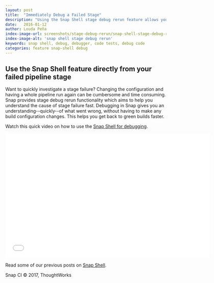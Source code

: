 ```yaml
---
layout: post
title:  "Immediately Debug a Failed Stage"
description: "Using the Snap Shell stage debug rerun feature allows you to debug directly in the browser without having to reconfigure and rerun an entire pipeline"
date:   2016-01-12
author: Louda Peña
index-image-url: screenshots/stage-debug-rerun/snap-shell-stage-debug-rerun.jpg
index-image-alt: 'snap shell stage debug rerun'
keywords: snap shell, debug, debugger, code tests, debug code
categories: feature snap-shell debug
---
```



## Use the Snap Shell feature directly from your failed pipeline stage

Want to quickly investigate a stage failure? Changing the configuration and having a whole pipeline run again can be cumbersome and time consuming. Snap provides stage debug rerun functionality which aims to help you understand the cause of stage failure fast. Debugging in Snap gives you an understanding--quickly--of what went wrong, without having to make any build configuration changes. This helps you get back to green builds faster.

Watch this quick video on how to use the <a href="https://docs.snap-ci.com/getting-started/debugger/">Snap Shell for debugging</a>.

<div align="center"><iframe src="//fast.wistia.net/embed/iframe/afbqgxty3f" allowtransparency="true" frameborder="0" scrolling="no" class="wistia_embed" name="wistia_embed" allowfullscreen mozallowfullscreen webkitallowfullscreen oallowfullscreen msallowfullscreen width="640" height="388"></iframe>
<script src="//fast.wistia.net/assets/external/E-v1.js" async></script></div>

Read some of our previous posts on [Snap Shell](https://blog.snap-ci.com/categories/snap-shell/).

 
Snap CI © 2017, ThoughtWorks
